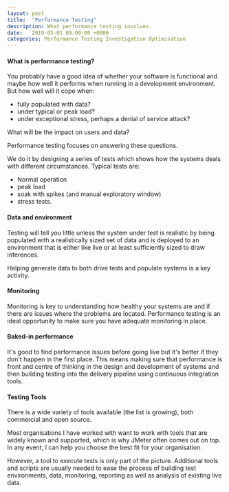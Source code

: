 ```yaml
---
layout: post
title:  "Performance Testing"
description: What performance testing involves.
date:   2019-05-01 09:00:00 +0000
categories: Performance Testing Investigation Optimisation
---
```

#### What is performance testing?
You probably have a good idea of whether your software is functional and maybe how well it performs when running in a development environment. But how well will it cope when:
- fully populated with data?
- under typical or peak load?
- under exceptional stress, perhaps a denial of service attack?

What will be the impact on users and data?

Performance testing focuses on answering these questions.

We do it by designing a series of tests which shows how the systems deals with different circumstances. Typical tests are:
- Normal operation
- peak load
- soak with spikes (and manual exploratory window) 
- stress tests.

#### Data and environment
Testing will tell you little unless the system under test is realistic by being populated with a realistically sized set of data and is deployed to an environment that is either like live or at least sufficiently sized to draw inferences.

Helping generate data to both drive tests and populate systems is a key activity.

#### Monitoring
Monitoring is key to understanding how healthy your systems are and if there are issues where the problems are located. Performance testing is an ideal opportunity to make sure you have adequate monitoring in place.

#### Baked-in performance
It's good to find performance issues before going live but it's better if they don't happen in the first place. This means making sure that performance is front and centre of thinking in the design and development of systems and then building testing into the delivery pipeline using continuous integration tools.

#### Testing Tools
There is a wide variety of tools available (the list is growing), both commercial and open source.

Most organisations I have worked with want to work with tools that are widely known and supported, which is why JMeter often comes out on top. In any event, I can help you choose the best fit for your organisation.

However, a tool to execute tests is only part of the picture. Additional tools and scripts are usually needed to ease the process of building test environments, data, monitoring, reporting as well as analysis of existing live data.

